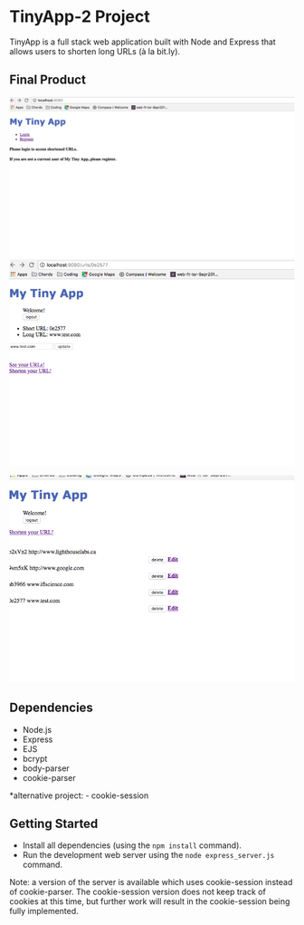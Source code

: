 # TinyApp-2 Project

TinyApp is a full stack web application built with Node and Express that allows users to shorten long URLs (à la bit.ly).

## Final Product

![Login page](https://github.com/camueljackson/TinyApp-2/blob/master/loginPage.png?raw=true)
![Page showing shortened URL and long URL, available for edit.](https://github.com/camueljackson/TinyApp-2/blob/master/URLShowPage.png?raw=true)

![URLs database once URLs have been entered. Available delete or update.](https://github.com/camueljackson/TinyApp-2/blob/master/URLDatabase.png?raw=true)

## Dependencies

- Node.js
- Express
- EJS
- bcrypt
- body-parser
- cookie-parser

*alternative project: - cookie-session

## Getting Started

- Install all dependencies (using the `npm install` command).
- Run the development web server using the `node express_server.js` command.


Note:  a version of the server is available which uses cookie-session instead of cookie-parser. The cookie-session version does not keep track of cookies at this time, but further work will result in the cookie-session being fully implemented.
